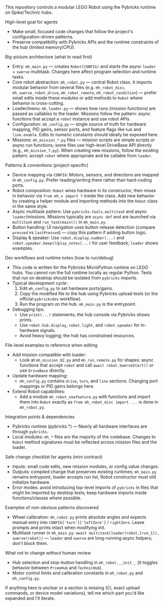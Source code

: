This repository controls a modular LEGO Robot using the Pybricks runtime on Spike/Technic hubs.

High-level goal for agents
- Make small, focused code changes that follow the project's configuration-driven patterns.
- Preserve compatibility with Pybricks APIs and the runtime constraints of the hub (limited memory/CPU).

Big-picture architecture (what to read first)
- Entry: `mh_main.py` — creates `Robot(CONFIG)` and starts the async `loader` + `swerve` multitask. Changes here affect program selection and runtime tasks.
- Core robot abstraction: `mh_robot.py` — central Robot class. It imports modular behavior from several files (e.g. `mh_robot_misc`, `mh_swerve_robot_drive`, `mh_robot_remote`, `mh_robot_condition`) — prefer small edits inside these modules or add methods to `Robot` where behavior is cross-cutting.
- Loader/menu: `mh_loader.py` — shows how runs (mission functions) are passed as callables to the loader. Missions follow the pattern: async functions that accept a `robot` instance and use robot APIs.
- Configuration: `mh_config.py` — single source of truth for hardware mapping, PID gains, sensor ports, and feature flags like `hub` and `line.enable`. Edits to numeric constants should ideally be exposed here.
- Missions: `mh_mission_*.py` files — mission scripts are simple scripts or async run functions; some files use high-level DriveBase API directly (e.g., `mh_mission_7.py`). When creating new missions, follow the existing pattern: accept `robot` where appropriate and be callable from `loader`.

Patterns & conventions (project-specific)
- Device mapping via `CONFIG`: Motors, sensors, and directions are mapped in `mh_config.py`. Prefer reading/writing there rather than hard-coding ports.
- Robot composition: `Robot` wires hardware in its constructor, then mixes in behavior via `from mh_x import Y` inside the class. Add new behavior by creating a helper module and importing methods into the `Robot` class in the same style.
- Async multitask pattern: Use `pybricks.tools.multitask` and async `loader`/missions. Missions typically are `async def` and are launched via `multitask` and `run_task(main())` in `mh_main.py`.
- Button handling: UI navigation uses button release detection (compare `pressed` vs `lastPressed`) — copy this pattern if adding button logic.
- Display & speaker: Use `robot.display.number(...)` and `robot.speaker.beep()`/`play_notes(...)` for user feedback; `loader` shows examples.

Dev workflows and runtime notes (how to run/debug)
- This code is written for the Pybricks MicroPython runtime on LEGO hubs. You cannot run the full runtime locally as regular Python. Tests that run on desktop should be isolated from `pybricks` imports.
- Typical development cycle:
  1. Edit `mh_config.py` to set hardware ports/gains.
  2. Copy the modified file to the hub using Pybricks upload tools (or the official `pybricksdev` workflow).
  3. Run the program on the hub. `mh_main.py` is the entrypoint.
- Debugging tips:
  - Use `print(...)` statements; the hub console via Pybricks shows prints.
  - Use `robot.hub.display`, `robot.light`, and `robot.speaker` for in-hardware signals.
  - Avoid heavy logging; the hub has constrained resources.

File-level examples to reference when editing
- Add mission compatible with loader:
  - Look at `mh_mission_02.py` and `mh_run_remote.py` for shapes: async functions that accept `robot` and call `await robot.SwerveStart()` or use `DriveBase` directly.
- Update hardware mapping:
  - `mh_config.py` contains `drive`, `turn`, and `line` sections. Changing port mappings or PID gains belongs here.
- Extend Robot capabilities:
  - Add a module `mh_robot_newfeature.py` with functions and import them into `Robot` exactly as `from mh_robot_misc import ...` is done in `mh_robot.py`.

Integration points & dependencies
- Pybricks runtime (pybricks.*) — Nearly all hardware interfaces are through `pybricks`.
- Local modules: `mh_*` files are the majority of the codebase. Changes to `Robot` method signatures must be reflected across mission files and the loader.

Safe change checklist for agents (mini contract)
- Inputs: small code edits, new mission modules, or config value changes.
- Outputs: compiled change that preserves existing runtimes: `mh_main.py` remains entrypoint, loader accepts run list, Robot constructor must still initialize hardware.
- Error modes: avoid introducing top-level imports of `pybricks` in files that might be imported by desktop tests; keep hardware imports inside functions/classes where possible.

Examples of non-obvious patterns discovered
- Wheel calibration: `mh_robot.py` prints absolute angles and expects manual entry into `CONFIG['turn']['leftZero']` / `rightZero`. Leave prompts and prints intact when modifying init.
- Multitask runner in `mh_main.py`: `await multitask(loader(robot,[run_1]), swerve(robot))` — `loader` and `swerve` are long-running async helpers; don't block them.

What not to change without human review
- Hub selection and stop-button handling in `mh_robot.__init__` (it toggles behavior between `PrimeHub` and `TechnicHub`).
- Motor control limits and calibration constants in `mh_robot.py` and `mh_config.py`.

If anything here is unclear or a section is missing (CI, exact upload commands, or device model variations), tell me which part you'd like expanded and I'll iterate.
